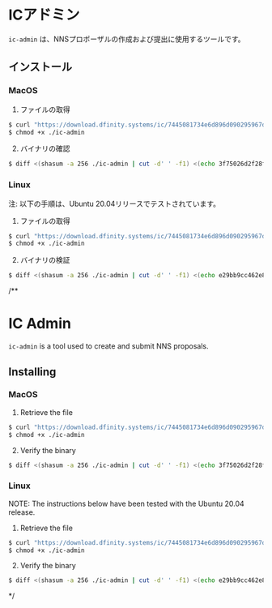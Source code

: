 # ICアドミン

`ic-admin` は、NNSプロポーザルの作成および提出に使用するツールです。

## インストール

### MacOS

1.  ファイルの取得

<!-- end list -->

``` bash
$ curl "https://download.dfinity.systems/ic/7445081734e6d896d090295967d50710975c4f25/openssl-static-binaries/x86_64-darwin/ic-admin.gz" -o - | gunzip > ./ic-admin
$ chmod +x ./ic-admin
```

2.  バイナリの確認

<!-- end list -->

``` bash
$ diff <(shasum -a 256 ./ic-admin | cut -d' ' -f1) <(echo 3f75026d2f28f171068e332a42c82a2795c93fbf5ab351baef30b30eb901cdba) && echo "ic-admin checksum matches" || echo "***ERROR***: ic-admin checksum does not match"
```

### Linux

注: 以下の手順は、Ubuntu 20.04リリースでテストされています。

1.  ファイルの取得

<!-- end list -->

``` bash
$ curl "https://download.dfinity.systems/ic/7445081734e6d896d090295967d50710975c4f25/openssl-static-binaries/x86_64-linux/ic-admin.gz" -o - | gunzip > ./ic-admin
$ chmod +x ./ic-admin
```

2.  バイナリの検証

<!-- end list -->

``` bash
$ diff <(shasum -a 256 ./ic-admin | cut -d' ' -f1) <(echo e29bb9cc462e800b8b960ad49c412e5f5fdbb5ae2ae9fde0c13058422ba32802) && echo "ic-admin checksum matches" || echo "***ERROR***: ic-admin checksum does not match"
```

/**
# IC Admin

`ic-admin` is a tool used to create and submit NNS proposals.

## Installing 

### MacOS

1. Retrieve the file

```bash
$ curl "https://download.dfinity.systems/ic/7445081734e6d896d090295967d50710975c4f25/openssl-static-binaries/x86_64-darwin/ic-admin.gz" -o - | gunzip > ./ic-admin
$ chmod +x ./ic-admin
```

2. Verify the binary

```bash
$ diff <(shasum -a 256 ./ic-admin | cut -d' ' -f1) <(echo 3f75026d2f28f171068e332a42c82a2795c93fbf5ab351baef30b30eb901cdba) && echo "ic-admin checksum matches" || echo "***ERROR***: ic-admin checksum does not match"
```

### Linux

NOTE: The instructions below have been tested with the Ubuntu 20.04 release.

1. Retrieve the file

```bash
$ curl "https://download.dfinity.systems/ic/7445081734e6d896d090295967d50710975c4f25/openssl-static-binaries/x86_64-linux/ic-admin.gz" -o - | gunzip > ./ic-admin
$ chmod +x ./ic-admin
```

2. Verify the binary

```bash
$ diff <(shasum -a 256 ./ic-admin | cut -d' ' -f1) <(echo e29bb9cc462e800b8b960ad49c412e5f5fdbb5ae2ae9fde0c13058422ba32802) && echo "ic-admin checksum matches" || echo "***ERROR***: ic-admin checksum does not match"
```
*/